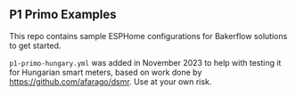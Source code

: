 ## P1 Primo Examples

This repo contains sample ESPHome configurations for Bakerflow solutions to get started.

`p1-primo-hungary.yml` was added in November 2023 to help with testing it for Hungarian smart meters, based on work done by <https://github.com/afarago/dsmr>. Use at your own risk.
